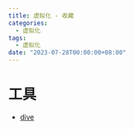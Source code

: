 ```yaml
---
title: 虚拟化 - 收藏
categories: 
  - 虚拟化
tags:
  - 虚拟化
date: "2023-07-28T00:00:00+08:00"
---
```


# 工具
- [dive](https://github.com/wagoodman/dive)